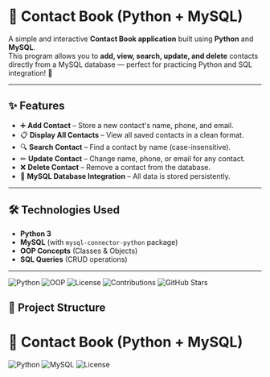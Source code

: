 # 📒 Contact Book (Python + MySQL)

A simple and interactive **Contact Book application** built using **Python** and **MySQL**.  
This program allows you to **add, view, search, update, and delete** contacts directly from a MySQL database — perfect for practicing Python and SQL integration! 🚀

---

## ✨ Features
- ➕ **Add Contact** – Store a new contact's name, phone, and email.
- 📋 **Display All Contacts** – View all saved contacts in a clean format.
- 🔍 **Search Contact** – Find a contact by name (case-insensitive).
- ✏ **Update Contact** – Change name, phone, or email for any contact.
- ❌ **Delete Contact** – Remove a contact from the database.
- 💾 **MySQL Database Integration** – All data is stored persistently.

---

## 🛠️ Technologies Used
- **Python 3**
- **MySQL** (with `mysql-connector-python` package)
- **OOP Concepts** (Classes & Objects)
- **SQL Queries** (CRUD operations)

---
![Python](https://img.shields.io/badge/Python-3.10-blue?logo=python)
![OOP](https://img.shields.io/badge/OOP-Concepts-yellow?logo=python)
![License](https://img.shields.io/badge/License-MIT-green)
![Contributions](https://img.shields.io/badge/Contributions-Welcome-orange)
![GitHub Stars](https://img.shields.io/github/stars/samiksha29-patil/object-oriented-contact-book?style=social)


## 📂 Project Structure

# 📒 Contact Book (Python + MySQL)

![Python](https://img.shields.io/badge/Python-3.10-blue?logo=python)
![MySQL](https://img.shields.io/badge/MySQL-Database-orange?logo=mysql)
![License](https://img.shields.io/badge/License-MIT-green)

